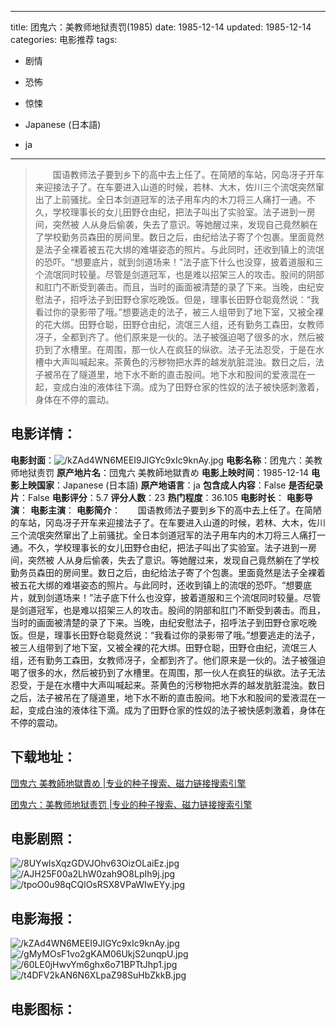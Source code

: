 
---
title: 团鬼六：美教师地狱责罚(1985)
date: 1985-12-14
updated: 1985-12-14
categories: 电影推荐
tags:
- 剧情
- 恐怖
- 惊悚

- Japanese (日本語)
- ja
---


> 　　国语教师法子要到乡下的高中去上任了。在简陋的车站，冈岛冴子开车来迎接法子了。在车要进入山道的时候，若林、大木，佐川三个流氓突然窜出了上前骚扰。全日本剑道冠军的法子用车内的木刀将三人痛打一通。不久，学校理事长的女儿田野仓由纪，把法子叫出了实验室。法子进到一房间，突然被 人从身后偷袭，失去了意识。等她醒过来，发现自己竟然躺在了学校勤务员森田的房间里。数日之后，由纪给法子寄了个包裹。里面竟然是法子全裸着被五花大绑的难堪姿态的照片。与此同时，还收到镇上的流氓的恐吓。“想要底片，就到剑道场来！”法子底下什么也没穿，披着道服和三个流氓同时较量。尽管是剑道冠军，也是难以招架三人的攻击。股间的阴部和肛门不断受到袭击。而且，当时的画面被清楚的录了下来。当晚，由纪安慰法子，招呼法子到田野仓家吃晚饭。但是，理事长田野仓聪竟然说：“我看过你的录影带了哦。”想要逃走的法子，被三人组带到了地下室，又被全裸的花大绑。田野仓聪，田野仓由纪，流氓三人组，还有勤务工森田，女教师冴子，全都到齐了。他们原来是一伙的。法子被强迫喝了很多的水，然后被扔到了水槽里。在周围，那一伙人在疯狂的纵欲。法子无法忍受，于是在水槽中大声叫喊起来。茶黄色的污秽物把水弄的越发肮脏混浊。数日之后，法子被吊在了隧道里，地下水不断的直击股间。地下水和股间的爱液混在一起，变成白浊的液体往下滴。成为了田野仓家的性奴的法子被快感刺激着，身体在不停的震动。

## **电影详情**：

**电影封面**：<img src="https://image.tmdb.org/t/p/w200/kZAd4WN6MEEI9JlGYc9xIc9knAy.jpg" alt="/kZAd4WN6MEEI9JlGYc9xIc9knAy.jpg" title="/kZAd4WN6MEEI9JlGYc9xIc9knAy.jpg">
**电影名称**：团鬼六：美教师地狱责罚
**原产地片名**：団鬼六 美教師地獄責め
**电影上映时间**：1985-12-14
**电影上映国家**：Japanese (日本語)
**原产地语言**：ja
**包含成人内容**：False
**是否纪录片**：False
**电影评分**：5.7
**评分人数**：23
**热门程度**：36.105
**电影时长**：
**电影导演**：
**电影主演**：
**电影简介**：　　国语教师法子要到乡下的高中去上任了。在简陋的车站，冈岛冴子开车来迎接法子了。在车要进入山道的时候，若林、大木，佐川三个流氓突然窜出了上前骚扰。全日本剑道冠军的法子用车内的木刀将三人痛打一通。不久，学校理事长的女儿田野仓由纪，把法子叫出了实验室。法子进到一房间，突然被 人从身后偷袭，失去了意识。等她醒过来，发现自己竟然躺在了学校勤务员森田的房间里。数日之后，由纪给法子寄了个包裹。里面竟然是法子全裸着被五花大绑的难堪姿态的照片。与此同时，还收到镇上的流氓的恐吓。“想要底片，就到剑道场来！”法子底下什么也没穿，披着道服和三个流氓同时较量。尽管是剑道冠军，也是难以招架三人的攻击。股间的阴部和肛门不断受到袭击。而且，当时的画面被清楚的录了下来。当晚，由纪安慰法子，招呼法子到田野仓家吃晚饭。但是，理事长田野仓聪竟然说：“我看过你的录影带了哦。”想要逃走的法子，被三人组带到了地下室，又被全裸的花大绑。田野仓聪，田野仓由纪，流氓三人组，还有勤务工森田，女教师冴子，全都到齐了。他们原来是一伙的。法子被强迫喝了很多的水，然后被扔到了水槽里。在周围，那一伙人在疯狂的纵欲。法子无法忍受，于是在水槽中大声叫喊起来。茶黄色的污秽物把水弄的越发肮脏混浊。数日之后，法子被吊在了隧道里，地下水不断的直击股间。地下水和股间的爱液混在一起，变成白浊的液体往下滴。成为了田野仓家的性奴的法子被快感刺激着，身体在不停的震动。

## **下载地址**：
[団鬼六 美教師地獄責め |专业的种子搜索、磁力链接搜索引擎](https://movie.amd794.com:2083/?search=%E5%9B%A3%E9%AC%BC%E5%85%AD%20%E7%BE%8E%E6%95%99%E5%B8%AB%E5%9C%B0%E7%8D%84%E8%B2%AC%E3%82%81&ordering=&mode=match_phrase&page_size=10&page=1)

[团鬼六：美教师地狱责罚 |专业的种子搜索、磁力链接搜索引擎](https://movie.amd794.com:2083/?search=%E5%9B%A2%E9%AC%BC%E5%85%AD%EF%BC%9A%E7%BE%8E%E6%95%99%E5%B8%88%E5%9C%B0%E7%8B%B1%E8%B4%A3%E7%BD%9A&ordering=&mode=match_phrase&page_size=10&page=1)
 

## **电影剧照**：
<img src="https://image.tmdb.org/t/p/original/8UYwlsXqzGDVJOhv63OizOLaiEz.jpg" alt="/8UYwlsXqzGDVJOhv63OizOLaiEz.jpg" title="/8UYwlsXqzGDVJOhv63OizOLaiEz.jpg"><img src="https://image.tmdb.org/t/p/original/AJH25F00a2LhW0zah9O8LpIh9j.jpg" alt="/AJH25F00a2LhW0zah9O8LpIh9j.jpg" title="/AJH25F00a2LhW0zah9O8LpIh9j.jpg"><img src="https://image.tmdb.org/t/p/original/tpoO0u98qCQlOsRSX8VPaWIwEYy.jpg" alt="/tpoO0u98qCQlOsRSX8VPaWIwEYy.jpg" title="/tpoO0u98qCQlOsRSX8VPaWIwEYy.jpg">

## **电影海报**：
<img src="https://image.tmdb.org/t/p/original/kZAd4WN6MEEI9JlGYc9xIc9knAy.jpg" alt="/kZAd4WN6MEEI9JlGYc9xIc9knAy.jpg" title="/kZAd4WN6MEEI9JlGYc9xIc9knAy.jpg"><img src="https://image.tmdb.org/t/p/original/gMyMOsF1vo2gKAM06UkjS2unqpU.jpg" alt="/gMyMOsF1vo2gKAM06UkjS2unqpU.jpg" title="/gMyMOsF1vo2gKAM06UkjS2unqpU.jpg"><img src="https://image.tmdb.org/t/p/original/60LE0jHwvYm6ghx6o71BPTtJhp1.jpg" alt="/60LE0jHwvYm6ghx6o71BPTtJhp1.jpg" title="/60LE0jHwvYm6ghx6o71BPTtJhp1.jpg"><img src="https://image.tmdb.org/t/p/original/t4DFV2kAN6N6XLpaZ98SuHbZkkB.jpg" alt="/t4DFV2kAN6N6XLpaZ98SuHbZkkB.jpg" title="/t4DFV2kAN6N6XLpaZ98SuHbZkkB.jpg">

## **电影图标**：


